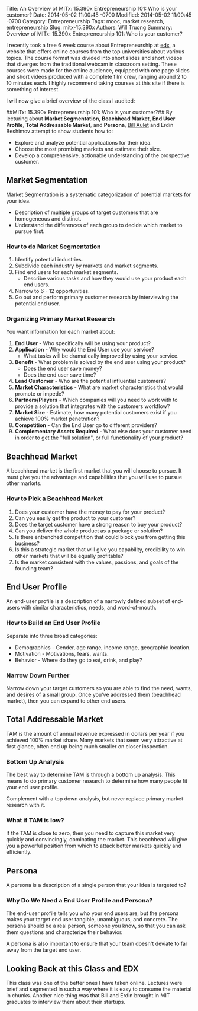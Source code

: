 Title: An Overview of MITx: 15.390x Entrepreneurship 101: Who is your customer?
Date: 2014-05-02 11:00:45 -0700
Modified: 2014-05-02 11:00:45 -0700
Category: Entrepreneurship
Tags: mooc, market research, entrepreneurship
Slug: mitx-15.390x
Authors: Will Truong
Summary: Overview of MITx: 15.390x Entrepreneurship 101: Who is your customer?

[1]: https://courses.edx.org
[2]: http://mitsloan.mit.edu/faculty/detail.php?in_spseqno=9118
[3]: https://courses.edx.org/courses/TUMx/AUTONAVx/2T2014/info

I recently took a free 6 week course about Entrepreneurship at
[edx][1], a website that offers online courses from the top
universities about various topics. The course format was
divided into short slides and short videos that diverges from
the traditional webcam in classroom setting. These courses
were made for the online audience, equipped with one page slides
and short videos produced with a complete film crew, ranging
around 2 to 10 minutes each. I highly recommend taking courses
at this site if there is something of interest.

I will now give a brief overview of the class I audited:

##MITx: 15.390x Entrepreneurship 101: Who is your customer?##
By lecturing about **Market Segmentation**,
**Beachhead Market**, **End User Profile**, **Total
Addressable Market**, and **Persona**, [Bill Aulet][2] and
Erdin Beshimov attempt to show students how to:

* Explore and analyze potential applications for their idea.
* Choose the most promising markets and estimate their size.
* Develop a comprehensive, actionable understanding of the
prospective customer.

## Market Segmentation
Market Segmentation is a systematic categorization of potential markets for your idea.

* Description of multiple groups of target customers that are
homogeneous and distinct.
* Understand the differences of each group to decide which
market to pursue first.

### How to do Market Segmentation

1. Identify potential industries.
2. Subdivide each industry by markets and market segments.
3. Find end users for each market segments.
    * Describe various tasks and how they would use your product
each end users.
4. Narrow to 6 - 12 opportunities.
5. Go out and perform primary customer research by interviewing
the potential end user.

### Organizing Primary Market Research
You want information for each market about:

1. **End User** - Who specifically will be using your product?
1. **Application** - Why would the End User use your service?
    * What tasks will be dramatically improved by using your
      service.
1. **Benefit** - What problem is solved by the end user using
  your product?
    * Does the end user save money?
    * Does the end user save time?
1. **Lead Customer** - Who are the potential influential
  customers?
1. **Market Characteristics** - What are market characteristics
  that would promote or impede?
1. **Partners/Players** - Which companies will you need to work
  with to provide a solution that integrates with the customers
  workflow?
1. **Market Size** - Estimate, how many potential customers
  exist if you achieve 100% market penetration?
1. **Competition** - Can the End User go to different
  providers?
1. **Complementary Assets Required** - What else does your
  customer need in order to get the "full solution", or full
  functionality of your product?

## Beachhead Market
A beachhead market is the first market that you will choose to
pursue. It must give you the advantage and capabilities that
you will use to pursue other markets.

### How to Pick a Beachhead Market
1. Does your customer have the money to pay for your product?
2. Can you easily get the product to your customer?
3. Does the target customer have a strong reason to buy your
  product?
4. Can you deliver the whole product as a package or solution?
5. Is there entrenched competition that could block you from
  getting this business?
6. Is this a strategic market that will give you capability,
  credibility to win other markets that will be equally profitable?
7. Is the market consistent with the values, passions, and
goals of the founding team?

## End User Profile
An end-user profile is a description of a narrowly defined
subset of end-users with similar characteristics, needs, and
word-of-mouth.

### How to Build an End User Profile
Separate into three broad categories:

* Demographics - Gender, age range, income range, geographic
  location.
* Motivation - Motivations, fears, wants.
* Behavior - Where do they go to eat, drink, and play?

### Narrow Down Further
Narrow down your target customers so you are able to find the
need, wants, and desires of a small group. Once you've
addressed them (beachhead market), then you can expand to other
end users.

## Total Addressable Market
TAM is the amount of annual revenue expressed in dollars per
year if you achieved 100% market share. Many markets that seem
very attractive at first glance, often end up being much
smaller on closer inspection.

### Bottom Up Analysis
The best way to determine TAM is through a bottom up analysis.
This means to do primary customer research to determine how
many people fit your end user profile.

Complement with a top down analysis, but never replace primary
market research with it.

### What if TAM is low?
If the TAM is close to zero, then you need to capture this
market very quickly and convincingly, dominating the market.
This beachhead will give you a powerful position from which to
attack better markets quickly and efficiently.

## Persona
A persona is a description of a single person that your idea is targeted to?

### Why Do We Need a End User Profile and Persona?
The end-user profile tells you who your end users are, but the
persona makes your target end user tangible, unambiguous, and
concrete. The persona should be a real person, someone you
know, so that you can ask them questions and characterize their
behavior.

A persona is also important to ensure that your team doesn't
deviate to far away from the target end user.

## Looking Back at this Class and EDX
This class was one of the better ones I have taken online.
Lectures were brief and segmented in such a way where it is
easy to consume the material in chunks. Another nice thing
was that Bill and Erdin brought in MIT graduates to interview
them about their startups.
